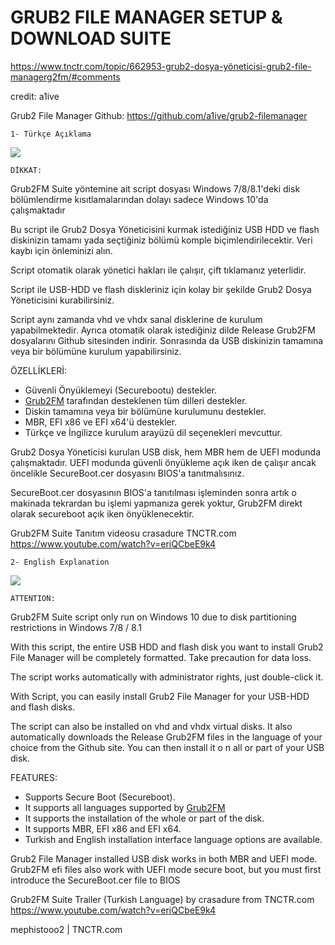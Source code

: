 # GRUB2 FILE MANAGER SETUP & DOWNLOAD SUITE

https://www.tnctr.com/topic/662953-grub2-dosya-yöneticisi-grub2-file-managerg2fm/#comments

credit: a1ive

Grub2 File Manager Github: https://github.com/a1ive/grub2-filemanager


	1- Türkçe Açıklama

![](https://www.resimag.com/p1/8a1fea2963c.png)

	DİKKAT:

Grub2FM Suite yöntemine ait script dosyası Windows 7/8/8.1'deki disk bölümlendirme kısıtlamalarından dolayı sadece Windows 10'da çalışmaktadır

Bu script ile Grub2 Dosya Yöneticisini kurmak istediğiniz USB HDD ve flash diskinizin tamamı 
yada seçtiğiniz bölümü komple biçimlendirilecektir. 
Veri kaybı için önleminizi alın.

Script otomatik olarak yönetici hakları ile çalışır, çift tıklamanız yeterlidir.

Script ile USB-HDD ve flash diskleriniz için kolay bir şekilde Grub2 Dosya Yöneticisini kurabilirsiniz.

Script aynı zamanda vhd ve vhdx sanal disklerine de kurulum yapabilmektedir. Ayrıca otomatik olarak istediğiniz dilde
Release Grub2FM dosyalarını Github sitesinden indirir. Sonrasında da USB diskinizin tamamına veya bir bölümüne kurulum yapabilirsiniz.

ÖZELLİKLERİ:
- Güvenli Önyüklemeyi (Securebootu) destekler.
- [Grub2FM](https://github.com/a1ive/grub2-filemanager/) tarafından desteklenen tüm dilleri destekler.
- Diskin tamamına veya bir bölümüne kurulumunu destekler.
- MBR, EFI x86 ve EFI x64'ü destekler.
- Türkçe ve İngilizce kurulum arayüzü dil seçenekleri mevcuttur.

Grub2 Dosya Yöneticisi kurulan USB disk, hem MBR hem de UEFI modunda çalışmaktadır. UEFI modunda güvenli önyükleme açık iken de 
çalışır ancak öncelikle SecureBoot.cer dosyasını BIOS'a tanıtmalısınız.

SecureBoot.cer dosyasının BIOS'a tanıtılması işleminden sonra artık o makinada tekrardan bu işlemi yapmanıza 
gerek yoktur, Grub2FM direkt olarak secureboot açık iken önyüklenecektir.

Grub2FM Suite Tanıtım videosu crasadure TNCTR.com
https://www.youtube.com/watch?v=eriQCbeE9k4

	2- English Explanation
	
![](https://www.resimag.com/p1/6e96dd60658.png)
	
	ATTENTION:

Grub2FM Suite script only run on Windows 10 due to disk partitioning restrictions in Windows 7/8 / 8.1

With this script, the entire USB HDD and flash disk you want to install Grub2 File Manager will be completely formatted.
Take precaution for data loss.

The script works automatically with administrator rights, just double-click it.

With Script, you can easily install Grub2 File Manager for your USB-HDD and flash disks.

The script can also be installed on vhd and vhdx virtual disks. It also automatically downloads the 
Release Grub2FM files in the language of your choice from the Github site. You can then install it o
n all or part of your USB disk.

FEATURES:
- Supports Secure Boot (Secureboot).
- It supports all languages ​​supported by [Grub2FM](https://github.com/a1ive/grub2-filemanager/)
- It supports the installation of the whole or part of the disk.
- It supports MBR, EFI x86 and EFI x64.
- Turkish and English installation interface language options are available.

Grub2 File Manager installed USB disk works in both MBR and UEFI mode. Grub2FM efi files also work with UEFI mode secure boot, 
but you must first introduce the SecureBoot.cer file to BIOS

Grub2FM Suite Trailer (Turkish Language) by crasadure from TNCTR.com
https://www.youtube.com/watch?v=eriQCbeE9k4

mephistooo2 | TNCTR.com
